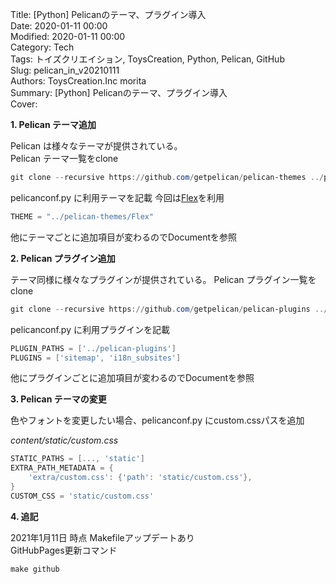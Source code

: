 Title: [Python] Pelicanのテーマ、プラグイン導入  
Date: 2020-01-11 00:00  
Modified: 2020-01-11 00:00  
Category: Tech  
Tags: トイズクリエイション, ToysCreation, Python, Pelican, GitHub    
Slug: pelican_in_v20210111  
Authors: ToysCreation.Inc morita  
Summary: [Python] Pelicanのテーマ、プラグイン導入  
Cover:  

**1. Pelican テーマ追加**  

Pelican は様々なテーマが提供されている。  
Pelican テーマ一覧をclone
 
```ps1
git clone --recursive https://github.com/getpelican/pelican-themes ../pelican-themes
```

pelicanconf.py に利用テーマを記載
今回は[Flex](https://github.com/alexandrevicenzi/Flex)を利用

```ps1
THEME = "../pelican-themes/Flex"  
```  
他にテーマごとに追加項目が変わるのでDocumentを参照  

**2. Pelican プラグイン追加**  

テーマ同様に様々なプラグインが提供されている。
Pelican プラグイン一覧をclone

```ps1
git clone --recursive https://github.com/getpelican/pelican-plugins ../pelican-plugins
```

pelicanconf.py に利用プラグインを記載

```ps1
PLUGIN_PATHS = ['../pelican-plugins']
PLUGINS = ['sitemap', 'i18n_subsites']  
```  
他にプラグインごとに追加項目が変わるのでDocumentを参照  

**3. Pelican テーマの変更** 

色やフォントを変更したい場合、pelicanconf.py にcustom.cssパスを追加

*content/static/custom.css*

```ps1
STATIC_PATHS = [..., 'static']
EXTRA_PATH_METADATA = {
    'extra/custom.css': {'path': 'static/custom.css'},
}
CUSTOM_CSS = 'static/custom.css'
```  

**4. 追記**

2021年1月11日 時点 Makefileアップデートあり  
GitHubPages更新コマンド  

```ps1
make github
```  
